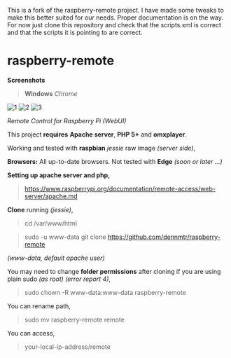 This is a fork of the raspberry-remote project.  I have made some tweaks to make this better suited for our needs.  Proper documentation is on the way.  For now just clone this repository and check that the scripts.xml is correct and that the scripts it is pointing to are correct.

# raspberry-remote

**Screenshots**<br />
> **Windows** *Chrome*<br />

![1](https://cloud.githubusercontent.com/assets/7598609/14709828/5f9c97c4-07db-11e6-8756-69604249097d.PNG)
![2](https://cloud.githubusercontent.com/assets/7598609/14709829/5fa31ea0-07db-11e6-978e-4b8dcd69c50f.PNG)
![3](https://cloud.githubusercontent.com/assets/7598609/14709830/5fa4e5dc-07db-11e6-8623-af6afb8ed432.PNG)

*Remote Control for Raspberry Pi (WebUI)*

This project **requires** **Apache server**, **PHP 5+** and **omxplayer**.

Working and tested with **raspbian** *jessie* raw image *(server side)*, 

**Browsers:** All up-to-date browsers. Not tested with **Edge** *(soon or later ...)*

**Setting up apache server and php,**

> https://www.raspberrypi.org/documentation/remote-access/web-server/apache.md

**Clone** running *(jessie)*,

> cd /var/www/html

> sudo -u www-data git clone https://github.com/dennmtr/raspberry-remote

*(www-data, default apache user)*

You may need to change **folder permissions** after cloning if you are using plain sudo *(as root)* *(error report 4)*,

> sudo chown -R www-data:www-data raspberry-remote

You can rename path,

> sudo mv raspberry-remote remote

You can access,

> your-local-ip-address/remote

